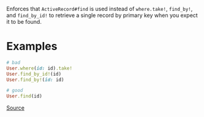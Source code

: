 
Enforces that `ActiveRecord#find` is used instead of
`where.take!`, `find_by!`, and `find_by_id!` to retrieve a single record
by primary key when you expect it to be found.

# Examples

```ruby
# bad
User.where(id: id).take!
User.find_by_id!(id)
User.find_by!(id: id)

# good
User.find(id)
```

[Source](http://www.rubydoc.info/gems/rubocop/RuboCop/Cop/Rails/FindById)